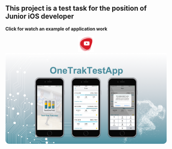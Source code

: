 ## This project is a test task for the position of Junior iOS developer
<b>Click for watch an example of application work </b>
<div align="center"><a href="https://youtu.be/NDgka1f8rMo" align = "center"><img src = "https://github.com/IvanStebletsov/OneTrakTestApp/blob/master/raw/YTIcon.png", width = "50"></img></a></div>

<img src="https://github.com/IvanStebletsov/OneTrakTestApp/blob/master/raw/TestOneTrakPicture.png" align="center">

